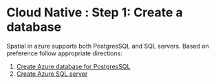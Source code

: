 # Cloud Native : Step 1: Create a database


Spatial in azure supports both PostgresSQL and SQL servers. Based on
preference follow appropriate directions:

1.  [Create Azure database for PostgresSQL](create_azure_database_for_PostgresSQL.md)
2.  [Create Azure SQL server](create_azure_SQL_server.md)



